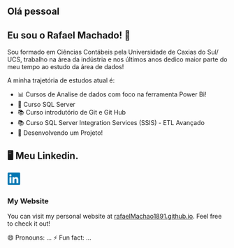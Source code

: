 
## Olá pessoal 


## Eu sou o Rafael Machado! 👋

Sou formado em Ciências Contábeis pela Universidade de Caxias do Sul/ UCS, trabalho na área da indústria e nos últimos anos dedico maior parte do meu tempo ao estudo da área de dados! 

A minha trajetória de estudos atual é: 

- 📊 Cursos de Analise de dados com foco na ferramenta Power Bi!
- 📜 Curso SQL Server
- 📚 Curso introdutório de Git e Git Hub
- 📚 Curso SQL Server Integration Services (SSIS) - ETL Avançado
- 🔭 Desenvolvendo um Projeto!


## 🖥 <b>Meu Linkedin.</b>  

<div align='Left'>
  <a href='https://www.linkedin.com/in/seu-perfil-do-linkedin-aqui' target='_blank'>
    <img alt='LinkedIn' height='30' width='30' src='https://raw.githubusercontent.com/devicons/devicon/master/icons/linkedin/linkedin-original.svg'/>
  </a>
</div>

### My Website
You can visit my personal website at [rafaelMachao1891.github.io](https://rafaelMachado.github.io). Feel free to check it out!

😄 Pronouns: ...
⚡ Fun fact: ...
